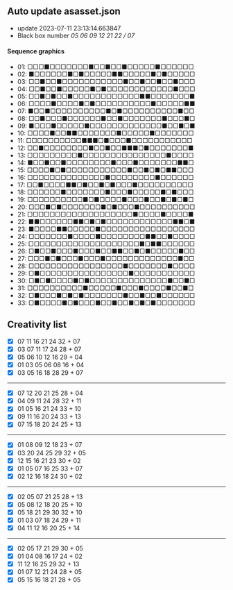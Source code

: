 ## Auto update asasset.json

* update 2023-07-11 23:13:14.663847
* Black box number _05 06 09 12 21 22 / 07_
#### Sequence graphics

* 01: □□□■□□□□□□□■□□■□□■□□□□□■□□□□□□
* 02: ■□□□□□□■□■□□□□□■■□□□□□■□■□□□□□
* 03: □□■□□■□□□□□□□□□□□■□□■□□■□□■□□□
* 04: □□■□□■□□□□□■□■□□□□□□□□□□□□■□□□
* 05: □□■□■□□■□□□□□□□□□□□□■■□□□□□□□■
* 06: □□□□■□□□□■□■□□□□□□□□□□■□□□□□■■
* 07: ■□□■□□□□□□□□□□■□■□□□□□□□□□□■□□
* 08: □□■□□□■□□□□□□■□□■□□□□□□□■□□□■□
* 09: ■□□□■□□□□□■□□□□□□□□□□□□□■□□■□■
* 10: □□□□■□□■■□□□□□□□■□□□□□■□□□□□□□
* 11: □□□□□□□□□□■■■□■□□□■□□□□□□□□□□□
* 12: □□■□□□□□□□□■□□■□□■■■□■□□□□□□□■
* 13: □□□□□□□□□■□□□□□□□□□□□□□□□■□□□□
* 14: ■□□■□□■□□□□□□□□■□□□■□□□□□□□■■□
* 15: □□□□■□■□□□□□□□□□□□■□□■□■□■■□□□
* 16: □□□□□□□□□□□□□□■□□□□□□□□■□□□□□□
* 17: □□■□□□□■■□■□□■□■□□□■□□□□□□□□□□
* 18: □□□□□□■□□□□□□□■□□□■□□□□□■□■□□□
* 19: □□□□□□□□□□■□■□□□□■□□□■□□■□■□■□
* 20: □□□■□■□□□□□□□■□■□□□■□□□□□□□□□□
* 21: □□□□□□□□□□□□□□□□□□□■□□□□■□□□□■
* 22: ■■□□□□□□■■□■□■□□□□□□□□□□□□■■□■
* 23: ■□□□□■■□□□□□■□□□□□□□□□□□□□□□□□
* 24: □□□□□□□■□□□□■□□□□□□□□■■□□■□□□□
* 25: □□□□□□□□□□□□□□□□□□□□■□■■□□□□□□
* 26: □■□□■□□□■□□□■□□■■□□■□■□□□□□■□□
* 27: □□□■□■□□□■□□□■□□□□□□□□□□□□□■□□
* 28: □□□□□□□□□□□□□□□□□■□□□□□□□■□□□□
* 29: □■□□□□□□□□□□□□□□□□■□□□□□□□□□□□
* 30: □■□■□□□□■□■□□□□□□□□□□□□□□■□□■□
* 31: □□□□□□□□□□■□□□□□■□□□■□□□□■□□■□
* 32: □■□□□■□■□■□□□□□□□■□□■□□■□□□□□□
* 33: □■□□□□■□■□□□■□□■□□■□■□■□□□□□□□
## Creativity list

- [x] 07 11 16 21 24 32 + 07
- [x] 03 07 11 17 24 28 + 07
- [x] 05 06 10 12 16 29 + 04
- [x] 01 03 05 06 08 16 + 04
- [x] 03 05 16 18 28 29 + 07
***
- [x] 07 12 20 21 25 28 + 04
- [x] 04 09 11 24 28 32 + 11
- [x] 01 05 16 21 24 33 + 10
- [x] 09 11 16 20 24 33 + 13
- [x] 07 15 18 20 24 25 + 13
***
- [x] 01 08 09 12 18 23 + 07
- [x] 03 20 24 25 29 32 + 05
- [x] 12 15 16 21 23 30 + 02
- [x] 01 05 07 16 25 33 + 07
- [x] 02 12 16 18 24 30 + 02
***
- [x] 02 05 07 21 25 28 + 13
- [x] 05 08 12 18 20 25 + 10
- [x] 05 18 21 29 30 32 + 10
- [x] 01 03 07 18 24 29 + 11
- [x] 04 11 12 16 20 25 + 14
***
- [x] 02 05 17 21 29 30 + 05
- [x] 01 04 08 16 17 24 + 02
- [x] 11 12 16 25 29 32 + 13
- [x] 01 07 12 21 24 28 + 05
- [x] 05 15 16 18 21 28 + 05

